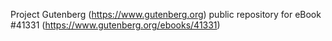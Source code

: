 Project Gutenberg (https://www.gutenberg.org) public repository for eBook #41331 (https://www.gutenberg.org/ebooks/41331)
